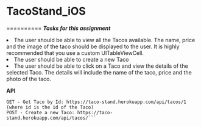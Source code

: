 # TacoStand_iOS
==========
***Tasks for this assignment***

<li>The user should be able to view all the Tacos available. The name, price and the image of the taco should be displayed to the user. It is highly recommended that you use a custom UITableViewCell.</li>
<li>The user should be able to create a new Taco</li>
<li>The user should be able to click on a Taco and view the details of the selected Taco. The details will include the name of the taco, price and the photo of the taco.</li>


<b>API</b>
```GET - Get All Tacos: https://taco-stand.herokuapp.com/api/tacos/
GET - Get Taco by Id: https://taco-stand.herokuapp.com/api/tacos/1 (where id is the id of the Taco)
POST - Create a new Taco: https://taco-stand.herokuapp.com/api/tacos/```
